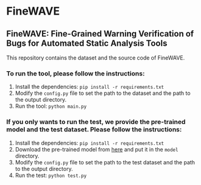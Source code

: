 # FineWAVE
## FineWAVE: Fine-Grained Warning Verification of Bugs for Automated Static Analysis Tools

This repository contains the dataset and the source code of FineWAVE.

### To run the tool, please follow the instructions:
1. Install the dependencies: `pip install -r requirements.txt`
2. Modify the `config.py` file to set the path to the dataset and the path to the output directory.
3. Run the tool: `python main.py`

### If you only wants to run the test, we provide the pre-trained model and the test dataset. Please follow the instructions:
1. Install the dependencies: `pip install -r requirements.txt`
2. Download the pre-trained model from [here]() and put it in the `model` directory.
2. Modify the `config.py` file to set the path to the test dataset and the path to the output directory.
3. Run the test: `python test.py`


